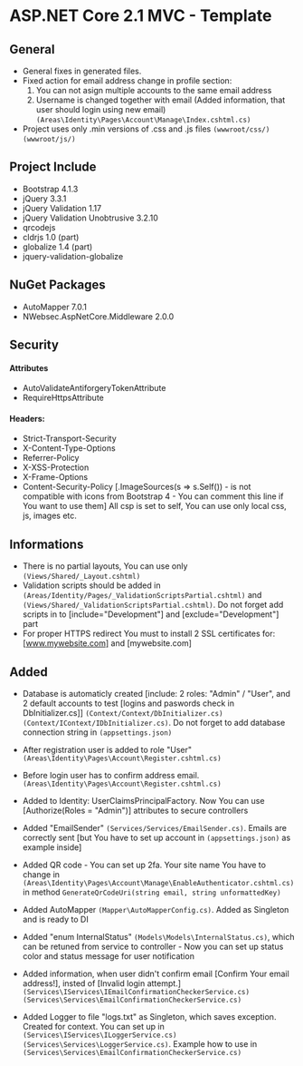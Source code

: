 # ASP.NET Core 2.1 MVC - Template

## General 
- General fixes in generated files.
- Fixed action for email address change in profile section:
  1. You can not asign multiple accounts to the same email address
  2. Username is changed together with email (Added information, that user should login using new email)
  `(Areas\Identity\Pages\Account\Manage\Index.cshtml.cs)`
- Project uses only .min versions of .css and .js files 
  `(wwwroot/css/)` `(wwwroot/js/)`
  
## Project Include
- Bootstrap 4.1.3
- jQuery 3.3.1
- jQuery Validation 1.17
- jQuery Validation Unobtrusive 3.2.10
- qrcodejs
- cldrjs 1.0 (part)
- globalize 1.4 (part)
- jquery-validation-globalize

## NuGet Packages
- AutoMapper 7.0.1
- NWebsec.AspNetCore.Middleware 2.0.0

## Security
#### Attributes
- AutoValidateAntiforgeryTokenAttribute
- RequireHttpsAttribute

#### Headers:
- Strict-Transport-Security
- X-Content-Type-Options
- Referrer-Policy
- X-XSS-Protection
- X-Frame-Options	
- Content-Security-Policy [.ImageSources(s => s.Self()) - is not compatible with icons from Bootstrap 4 - You can comment this line if You want to use them]
	All csp is set to self, You can use only local css, js, images etc.

## Informations
- There is no partial layouts, You can use only `(Views/Shared/_Layout.cshtml)`
- Validation scripts should be added in `(Areas/Identity/Pages/_ValidationScriptsPartial.cshtml)` and `(Views/Shared/_ValidationScriptsPartial.cshtml)`. Do not forget add scripts in to [include="Development"] and [exclude="Development"] part
- For proper HTTPS redirect You must to install 2 SSL certificates for: [www.mywebsite.com] and [mywebsite.com]

## Added
- Database is automaticly created [include: 2 roles: "Admin" / "User", and 2 default accounts to test [logins and paswords check in DbInitializer.cs]]
	`(Context/Context/DbInitializer.cs)` `(Context/IContext/IDbInitializer.cs)`. Do not forget to add database connection string in `(appsettings.json)`
	
- After registration user is added to role "User"
  `(Areas\Identity\Pages\Account\Register.cshtml.cs)`
  
- Before login user has to confirm address email.
	`(Areas\Identity\Pages\Account\Register.cshtml.cs)`
	
- Added to Identity: UserClaimsPrincipalFactory. Now You can use [Authorize(Roles = "Admin")] attributes to secure controllers
	
- Added "EmailSender" `(Services/Services/EmailSender.cs)`. Emails are correctly sent [but You have to set up account in `(appsettings.json)` as example inside]
	
- Added QR code - You can set up 2fa. Your site name You have to change in `(Areas\Identity\Pages\Account\Manage\EnableAuthenticator.cshtml.cs)` in method `GenerateQrCodeUri(string email, string unformattedKey)`
	
- Added AutoMapper `(Mapper\AutoMapperConfig.cs)`. Added as Singleton and is ready to DI
	
- Added "enum InternalStatus" `(Models\Models\InternalStatus.cs)`, which can be retuned from service to controller - Now you can set up status color and status message for user notification 

- Added information, when user didn't confirm email [Confirm Your email address!], insted of [Invalid login attempt.] `(Services\IServices\IEmailConfirmationCheckerService.cs)` `(Services\Services\EmailConfirmationCheckerService.cs)`

- Added Logger to file "logs.txt" as Singleton, which saves exception. Created for context. You can set up in `(Services\IServices\ILoggerService.cs)` `(Services\Services\LoggerService.cs)`. Example how to use in `(Services\Services\EmailConfirmationCheckerService.cs)`
